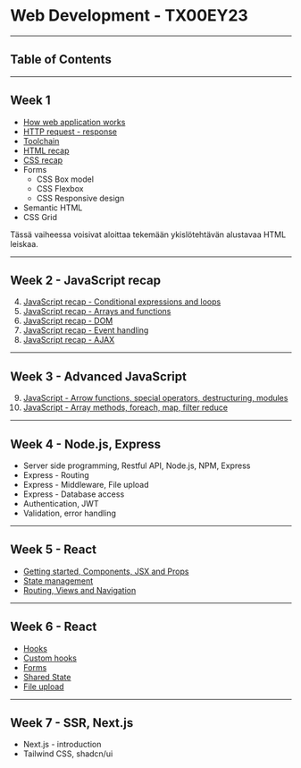 # Web Development - TX00EY23

---

## Table of Contents

---

## Week 1

- [How web application works](Week1/architecture.md)
- [HTTP request - response](Week1/http-request-response.md)
- [Toolchain](Week1/tools_pt1.md)
- [HTML recap](Week1/HTML-recap)
- [CSS recap](Week1/CSS-recap.md)
- Forms
  - CSS Box model
  - CSS Flexbox
  - CSS Responsive design
- Semantic HTML
- CSS Grid

Tässä vaiheessa voisivat aloittaa tekemään ykislötehtävän alustavaa HTML leiskaa.

---

## Week 2 - JavaScript recap

4. [JavaScript recap - Conditional expressions and loops](Week2/JS-recap1.md)
5. [JavaScript recap - Arrays and functions](Week2/JS-recap2.md)
6. [JavaScript recap - DOM](Week2/JS-recap3.md)
7. [JavaScript recap - Event handling](Week2/JS-recap4.md)
8. [JavaScript recap - AJAX](Week2/JS-recap5.md)

---

## Week 3 - Advanced JavaScript

9. [JavaScript - Arrow functions, special operators, destructuring, modules](Week3/AdvancedJavaScript1.md)
10. [JavaScript - Array methods, foreach, map, filter reduce](Week3/AdvancedJavascript2.md)

---

## Week 4 - Node.js, Express

- Server side programming, Restful API, Node.js, NPM, Express
- Express - Routing
- Express - Middleware, File upload
- Express - Database access
- Authentication, JWT
- Validation, error handling

---

## Week 5 - React

- [Getting started, Components, JSX and Props](Week3/01-react-start.md)
- [State management](Week3/02-react-state.md)
- [Routing, Views and Navigation](Week3/03-react-routing.md)

---

## Week 6 - React

- [Hooks](Week4/hooks.md)
- [Custom hooks](Week4/custom-hooks.md)
- [Forms](Week4/forms.md)
- [Shared State](Week4/context.md)
- [File upload](Week4/upload.md)

---

## Week 7 - SSR, Next.js

- Next.js - introduction
- Tailwind CSS, shadcn/ui

